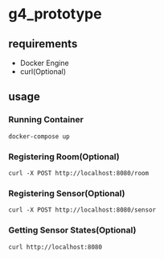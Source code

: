 # g4_prototype

## requirements
- Docker Engine
- curl(Optional)

## usage
### Running Container
```
docker-compose up
```
### Registering Room(Optional)
```
curl -X POST http://localhost:8080/room
```

### Registering Sensor(Optional)
```
curl -X POST http://localhost:8080/sensor
```

### Getting Sensor States(Optional)
```
curl http://localhost:8080
```
